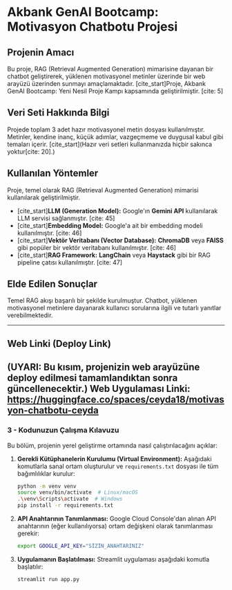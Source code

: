 # Akbank GenAI Bootcamp: Motivasyon Chatbotu Projesi

## Projenin Amacı
Bu proje, RAG (Retrieval Augmented Generation) mimarisine dayanan bir chatbot geliştirerek, yüklenen motivasyonel metinler üzerinde bir web arayüzü üzerinden sunmayı amaçlamaktadır. [cite_start]Proje, Akbank GenAI Bootcamp: Yeni Nesil Proje Kampı kapsamında geliştirilmiştir. [cite: 5]

## Veri Seti Hakkında Bilgi
Projede toplam 3 adet hazır motivasyonel metin dosyası kullanılmıştır. Metinler, kendine inanç, küçük adımlar, vazgeçmeme ve duygusal kabul gibi temaları içerir. [cite_start](Hazır veri setleri kullanmanızda hiçbir sakınca yoktur[cite: 20].)

## Kullanılan Yöntemler
Proje, temel olarak RAG (Retrieval Augmented Generation) mimarisi kullanılarak geliştirilmiştir. 
* [cite_start]**LLM (Generation Model):** Google'ın **Gemini API** kullanılarak LLM servisi sağlanmıştır. [cite: 45]
* [cite_start]**Embedding Model:** Google'a ait bir embedding modeli kullanılmıştır. [cite: 46]
* [cite_start]**Vektör Veritabanı (Vector Database):** **ChromaDB** veya **FAISS** gibi popüler bir vektör veritabanı kullanılmıştır. [cite: 46]
* [cite_start]**RAG Framework:** **LangChain** veya **Haystack** gibi bir RAG pipeline çatısı kullanılmıştır. [cite: 47]

## Elde Edilen Sonuçlar
Temel RAG akışı başarılı bir şekilde kurulmuştur. Chatbot, yüklenen motivasyonel metinlere dayanarak kullanıcı sorularına ilgili ve tutarlı yanıtlar verebilmektedir.

---

## Web Linki (Deploy Link)
**(UYARI: Bu kısım, projenizin web arayüzüne deploy edilmesi tamamlandıktan sonra güncellenecektir.)**
Web Uygulaması Linki: https://huggingface.co/spaces/ceyda18/motivasyon-chatbotu-ceyda
---

### 3 - Kodunuzun Çalışma Kılavuzu

Bu bölüm, projenin yerel geliştirme ortamında nasıl çalıştırılacağını açıklar:

1.  **Gerekli Kütüphanelerin Kurulumu (Virtual Environment):**
    Aşağıdaki komutlarla sanal ortam oluşturulur ve `requirements.txt` dosyası ile tüm bağımlılıklar kurulur:
    ```bash
    python -m venv venv
    source venv/bin/activate  # Linux/macOS
    .\venv\Scripts\activate  # Windows
    pip install -r requirements.txt
    ```
2.  **API Anahtarının Tanımlanması:**
    Google Cloud Console'dan alınan API anahtarının (eğer kullanılıyorsa) ortam değişkeni olarak tanımlanması gerekir:
    ```bash
    export GOOGLE_API_KEY="SİZİN_ANAHTARINIZ"
    ```
3.  **Uygulamanın Başlatılması:**
    Streamlit uygulaması aşağıdaki komutla başlatılır:
    ```bash
    streamlit run app.py
    ```
